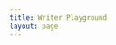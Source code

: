 ```yaml
---
title: Writer Playground
layout: page
---
```


<!-- Setup -->
<script setup>
    import Playground from './index.vue';
    import '../../../src/styles/writer.css';
</script>

<!-- Component -->
<ClientOnly>
    <Playground />
</ClientOnly>